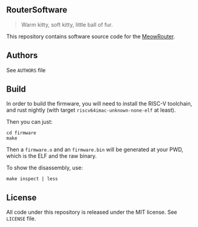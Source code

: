 RouterSoftware
--------------

> Warm kitty, soft kitty, little ball of fur.

This repository contains software source code for the [MeowRouter](https://github.com/meow-chip/MeowRouter).

## Authors

See `AUTHORS` file

## Build

In order to build the firmware, you will need to install the RISC-V toolchain, and rust nightly (with target `riscv64imac-unknown-none-elf` at least).

Then you can just:

```
cd firmware
make
```

Then a `firmware.o` and an `firmware.bin` will be generated at your PWD, which is the ELF and the raw binary.

To show the disassembly, use:

```
make inspect | less
```

## License
All code under this repository is released under the MIT license. See `LICENSE` file.
